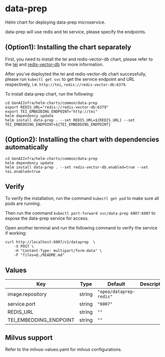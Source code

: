 # data-prep

Helm chart for deploying data-prep microservice.

data-prep will use redis and tei service, please specify the endpoints.

## (Option1): Installing the chart separately

First, you need to install the tei and redis-vector-db chart, please refer to the [tei](../tei/README.md) and [redis-vector-db](../redis-vector-db/README.md) for more information.

After you've deployted the tei and redis-vector-db chart successfully, please run `kubectl get svc` to get the service endpoint and URL respectively, i.e. `http://tei`, `redis://redis-vector-db:6379`.

To install data-prep chart, run the following:

```console
cd GenAIInfra/helm-charts/common/data-prep
export REDIS_URL="redis://redis-vector-db:6379"
export TEI_EMBEDDING_ENDPOINT="http://tei"
helm dependency update
helm install data-prep . --set REDIS_URL=${REDIS_URL} --set TEI_EMBEDDING_ENDPOINT=${TEI_EMBEDDING_ENDPOINT}
```

## (Option2): Installing the chart with dependencies automatically

```console
cd GenAIInfra/helm-charts/common/data-prep
helm dependency update
helm install data-prep . --set redis-vector-db.enabled=true --set tei.enabled=true

```

## Verify

To verify the installation, run the command `kubectl get pod` to make sure all pods are running.

Then run the command `kubectl port-forward svc/data-prep 6007:6007` to expose the data-prep service for access.

Open another terminal and run the following command to verify the service if working:

```console
curl http://localhost:6007/v1/dataprep  \
    -X POST \
    -H "Content-Type: multipart/form-data" \
    -F "files=@./README.md"
```

## Values

| Key                    | Type   | Default                 | Description |
| ---------------------- | ------ | ----------------------- | ----------- |
| image.repository       | string | `"opea/dataprep-redis"` |             |
| service.port           | string | `"6007"`                |             |
| REDIS_URL              | string | `""`                    |             |
| TEI_EMBEDDING_ENDPOINT | string | `""`                    |             |

## Milvus support

Refer to the milvus-values.yaml for milvus configurations.
